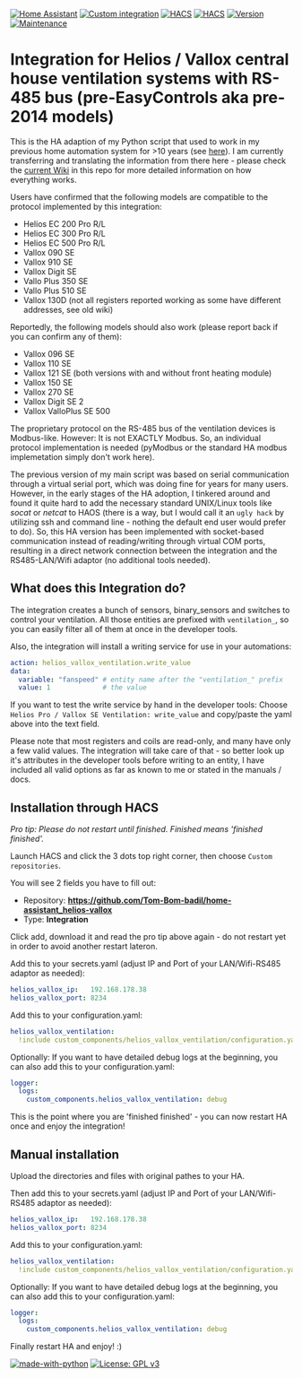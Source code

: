[![Home Assistant](https://img.shields.io/badge/Home%20Assistant-%2341BDF5.svg)](https://www.home-assistant.io)
[![Custom integration](https://img.shields.io/badge/custom%20integration-%2341BDF5.svg)](https://www.home-assistant.io/getting-started/concepts-terminology)
[![HACS](https://img.shields.io/badge/HACS%20listed-not_yet-red.svg)](https://github.com/hacs)
[![HACS](https://img.shields.io/badge/HACS%20install-verified-green.svg)](https://github.com/hacs)
[![Version](https://img.shields.io/badge/Version-v2024.12.9-green.svg)](https://github.com/Tom-Bom-badil/home-assistant_helios-vallox/releases)
[![Maintenance](https://img.shields.io/badge/Maintained%3F-yes-green.svg)](https://GitHub.com/Tom-Bom-badil/home-assistant_helios-vallox/graphs/commit-activity)

# Integration for Helios / Vallox central house ventilation systems with RS-485 bus (pre-EasyControls aka pre-2014 models)

This is the HA adaption of my Python script that used to work in my previous home automation system for >10 years (see [here](https://github.com/Tom-Bom-badil/helios/wiki)). I am currently transferring and translating the information from there here - please check the [current Wiki](https://github.com/Tom-Bom-badil/home-assistant_helios-vallox/wiki) in this repo for more detailed information on how everything works.

Users have confirmed that the following models are compatible to the protocol implemented by this integration:

- Helios EC 200 Pro R/L
- Helios EC 300 Pro R/L
- Helios EC 500 Pro R/L
- Vallox 090 SE
- Vallox 910 SE
- Vallox Digit SE
- Vallo Plus 350 SE
- Vallo Plus 510 SE
- Vallox 130D (not all registers reported working as some have different addresses, see old wiki)

Reportedly, the following models should also work (please report back if you can confirm any of them):

- Vallox 096 SE
- Vallox 110 SE
- Vallox 121 SE (both versions with and without front heating module)
- Vallox 150 SE
- Vallox 270 SE
- Vallox Digit SE 2
- Vallox ValloPlus SE 500

The proprietary protocol on the RS-485 bus of the ventilation devices is Modbus-like. However: It is not EXACTLY Modbus. So, an individual protocol implementation is needed (pyModbus or the standard HA modbus implemetation simply don't work here).

The previous version of my main script was based on serial communication through a virtual serial port, which was doing fine for years for many users. However, in the early stages of the HA adoption, I tinkered around and found it quite hard to add the necessary standard UNIX/Linux tools like *socat* or *netcat* to HAOS (there is a way, but I would call it an `ugly hack` by utilizing ssh and command line - nothing the default end user would prefer to do). So, this HA version has been implemented with socket-based communication instead of reading/writing through virtual COM ports, resulting in a direct network connection between the integration and the RS485-LAN/Wifi adaptor (no additional tools needed).

## What does this Integration do?

The integration creates a bunch of sensors, binary_sensors and switches to control your ventilation. All those entities are prefixed with `ventilation_`, so you can easily filter all of them at once in the developer tools.

Also, the integration will install a writing service for use in your automations:
```yaml
action: helios_vallox_ventilation.write_value
data:
  variable: "fanspeed" # entity name after the "ventilation_" prefix
  value: 1             # the value
```

If you want to test the write service by hand in the developer tools: Choose `Helios Pro / Vallox SE Ventilation: write_value` and copy/paste the yaml above into the text field.

Please note that most registers and coils are read-only, and many have only a few valid values. The integration will take care of that - so better look up it's attributes in the developer tools before writing to an entity, I have included all valid options as far as known to me or stated in the manuals / docs.

## Installation through HACS

*Pro tip: Please do not restart until finished. Finished means 'finished finished'.*

Launch HACS and click the 3 dots top right corner, then choose `Custom repositories`.

You will see 2 fields you have to fill out:

- Repository: **https://github.com/Tom-Bom-badil/home-assistant_helios-vallox**
- Type: **Integration**

Click add, download it and read the pro tip above again - do not restart yet in order to avoid another restart lateron.

Add this to your secrets.yaml (adjust IP and Port of your LAN/Wifi-RS485 adaptor as needed):
```yaml
helios_vallox_ip:   192.168.178.38
helios_vallox_port: 8234
```

Add this to your configuration.yaml:
```yaml
helios_vallox_ventilation:
  !include custom_components/helios_vallox_ventilation/configuration.yaml
```

Optionally: If you want to have detailed debug logs at the beginning, you can also add this to your configuration.yaml:
```yaml
logger:
  logs:
    custom_components.helios_vallox_ventilation: debug
```

This is the point where you are 'finished finished' - you can now restart HA once and enjoy the integration!

## Manual installation

Upload the directories and files with original pathes to your HA.

Then add this to your secrets.yaml (adjust IP and Port of your LAN/Wifi-RS485 adaptor as needed):
```yaml
helios_vallox_ip:   192.168.178.38
helios_vallox_port: 8234
```

Add this to your configuration.yaml:
```yaml
helios_vallox_ventilation:
  !include custom_components/helios_vallox_ventilation/configuration.yaml
```

Optionally: If you want to have detailed debug logs at the beginning, you can also add this to your configuration.yaml:
```yaml
logger:
  logs:
    custom_components.helios_vallox_ventilation: debug
```

Finally restart HA and enjoy! :)

[![made-with-python](https://img.shields.io/badge/Made%20with-Python-1f425f.svg)](https://www.python.org/)
[![License: GPL v3](https://img.shields.io/badge/License-GPLv3-blue.svg)](https://www.gnu.org/licenses/gpl-3.0)
